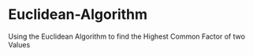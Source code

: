 # Euclidean-Algorithm
Using the Euclidean Algorithm to find the Highest Common Factor of two Values
